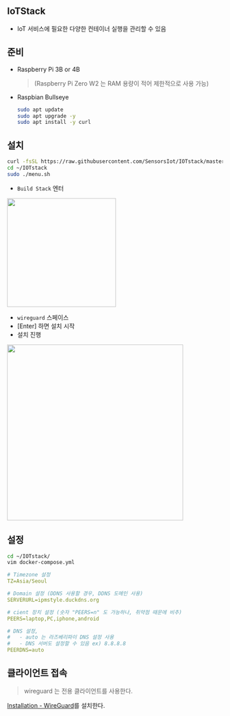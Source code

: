 ## IoTStack

- IoT 서비스에 필요한 다양한 컨테이너 실행을 관리할 수 있음

## 준비

- Raspberry Pi 3B or 4B
  
  > (Raspberry Pi Zero W2 는 RAM 용량이 적어 제한적으로 사용 가능)

- Raspbian Bullseye
  
  ```bash
  sudo apt update
  sudo apt upgrade -y
  sudo apt install -y curl
  ```

## 설치

```bash
curl -fsSL https://raw.githubusercontent.com/SensorsIot/IOTstack/master/install.sh | bash
cd ~/IOTstack
sudo ./menu.sh
```

- `Build Stack` 엔터

<img title="" src="https://user-images.githubusercontent.com/4587330/211264293-50299f86-7bd9-48c1-a7f7-c36c471b35fa.png" alt="" width="254">

- `wireguard` 스페이스
- [Enter] 하면 설치 시작
- 설치 진행

<img title="" src="https://user-images.githubusercontent.com/4587330/211264295-7b7cfe6f-ea8d-417c-828a-f90c4f95f2e2.png" alt="" width="411">



## 설정

```bash
cd ~/IOTstack/
vim docker-compose.yml
```

```yaml
# Timezone 설정
TZ=Asia/Seoul

# Domain 설정 (DDNS 사용할 경우, DDNS 도메인 사용)
SERVERURL=ipmstyle.duckdns.org

# cient 장치 설정 (숫자 "PEERS=n" 도 가능하나, 취약점 때문에 비추)
PEERS=laptop,PC,iphone,android

# DNS 설정, 
#   - auto 는 라즈베리파이 DNS 설정 사용
#   - DNS 서버도 설정할 수 있음 ex) 8.8.8.8
PEERDNS=auto
```

## 클라이언트 접속

> wireguard 는 전용 클라이언트를 사용한다.

[Installation - WireGuard](https://www.wireguard.com/install/)를 설치한다.
